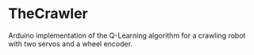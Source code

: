 # TheCrawler
Arduino implementation of the Q-Learning algorithm for a crawling robot with two servos and a wheel encoder.
